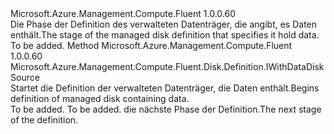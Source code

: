 <Type Name="IWithData" FullName="Microsoft.Azure.Management.Compute.Fluent.Disk.Definition.IWithData">
  <TypeSignature Language="C#" Value="public interface IWithData" />
  <TypeSignature Language="ILAsm" Value=".class public interface auto ansi abstract IWithData" />
  <TypeSignature Language="DocId" Value="T:Microsoft.Azure.Management.Compute.Fluent.Disk.Definition.IWithData" />
  <TypeSignature Language="VB.NET" Value="Public Interface IWithData" />
  <TypeSignature Language="F#" Value="type IWithData = interface" />
  <AssemblyInfo>
    <AssemblyName>Microsoft.Azure.Management.Compute.Fluent</AssemblyName>
    <AssemblyVersion>1.0.0.60</AssemblyVersion>
  </AssemblyInfo>
  <Interfaces />
  <Docs>
    <summary>
            <span data-ttu-id="f7956-101">Die Phase der Definition des verwalteten Datenträger, die angibt, es Daten enthält.</span><span class="sxs-lookup"><span data-stu-id="f7956-101">The stage of the managed disk definition that specifies it hold data.</span></span>
            </summary>
    <remarks>To be added.</remarks>
  </Docs>
  <Members>
    <Member MemberName="WithData">
      <MemberSignature Language="C#" Value="public Microsoft.Azure.Management.Compute.Fluent.Disk.Definition.IWithDataDiskSource WithData ();" />
      <MemberSignature Language="ILAsm" Value=".method public hidebysig newslot virtual instance class Microsoft.Azure.Management.Compute.Fluent.Disk.Definition.IWithDataDiskSource WithData() cil managed" />
      <MemberSignature Language="DocId" Value="M:Microsoft.Azure.Management.Compute.Fluent.Disk.Definition.IWithData.WithData" />
      <MemberSignature Language="VB.NET" Value="Public Function WithData () As IWithDataDiskSource" />
      <MemberSignature Language="F#" Value="abstract member WithData : unit -&gt; Microsoft.Azure.Management.Compute.Fluent.Disk.Definition.IWithDataDiskSource" Usage="iWithData.WithData " />
      <MemberType>Method</MemberType>
      <AssemblyInfo>
        <AssemblyName>Microsoft.Azure.Management.Compute.Fluent</AssemblyName>
        <AssemblyVersion>1.0.0.60</AssemblyVersion>
      </AssemblyInfo>
      <ReturnValue>
        <ReturnType>Microsoft.Azure.Management.Compute.Fluent.Disk.Definition.IWithDataDiskSource</ReturnType>
      </ReturnValue>
      <Parameters />
      <Docs>
        <summary>
            <span data-ttu-id="f7956-102">Startet die Definition der verwalteten Datenträger, die Daten enthält.</span><span class="sxs-lookup"><span data-stu-id="f7956-102">Begins definition of managed disk containing data.</span></span>
            </summary>
        <returns>To be added.</returns>
        <remarks>To be added.</remarks>
        <return><span data-ttu-id="f7956-103">die nächste Phase der Definition.</span><span class="sxs-lookup"><span data-stu-id="f7956-103">The next stage of the definition.</span></span></return>
      </Docs>
    </Member>
  </Members>
</Type>